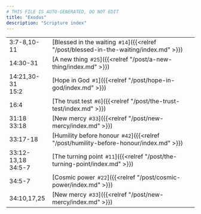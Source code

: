 ```yaml
---
# THIS FILE IS AUTO-GENERATED, DO NOT EDIT
title: "Exodus"
description: "Scripture index"
---
```


|  |  |
| --- | --- |
| 3:7-8,10-11 | [Blessed in the waiting<span style="font-size:smaller; padding-left:0.5em;">#14</span>]({{<relref "/post/blessed-in-the-waiting/index.md" >}}) |
| 14:30-31 | [A new thing<span style="font-size:smaller; padding-left:0.5em;">#25</span>]({{<relref "/post/a-new-thing/index.md" >}}) |
| 14:21,30-31 <br/> 15:2 | [Hope in God<span style="font-size:smaller; padding-left:0.5em;">#1</span>]({{<relref "/post/hope-in-god/index.md" >}}) |
| 16:4 | [The trust test<span style="font-size:smaller; padding-left:0.5em;">#6</span>]({{<relref "/post/the-trust-test/index.md" >}}) |
| 31:18 <br/> 33:18 | [New mercy<span style="font-size:smaller; padding-left:0.5em;">#33</span>]({{<relref "/post/new-mercy/index.md" >}}) |
| 33:17-18 | [Humility before honour<span style="font-size:smaller; padding-left:0.5em;">#42</span>]({{<relref "/post/humility-before-honour/index.md" >}}) |
| 33:12-13,18 <br/> 34:5-7 | [The turning point<span style="font-size:smaller; padding-left:0.5em;">#11</span>]({{<relref "/post/the-turning-point/index.md" >}}) |
| 34:5-7 | [Cosmic power<span style="font-size:smaller; padding-left:0.5em;">#22</span>]({{<relref "/post/cosmic-power/index.md" >}}) |
| 34:10,17,25 | [New mercy<span style="font-size:smaller; padding-left:0.5em;">#33</span>]({{<relref "/post/new-mercy/index.md" >}}) |
